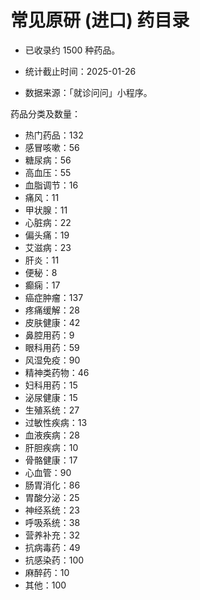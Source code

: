 # 常见原研 (进口) 药目录

- 已收录约 1500 种药品。

- 统计截止时间：2025-01-26

- 数据来源：「就诊问问」小程序。

药品分类及数量：

- 热门药品：132
- 感冒咳嗽：56
- 糖尿病：56
- 高血压：55
- 血脂调节：16
- 痛风：11
- 甲状腺：11
- 心脏病：22
- 偏头痛：19
- 艾滋病：23
- 肝炎：11
- 便秘：8
- 癫痫：17
- 癌症肿瘤：137
- 疼痛缓解：28
- 皮肤健康：42
- 鼻腔用药：9
- 眼科用药：59
- 风湿免疫：90
- 精神类药物：46
- 妇科用药：15
- 泌尿健康：15
- 生殖系统：27
- 过敏性疾病：13
- 血液疾病：28
- 肝胆疾病：10
- 骨骼健康：17
- 心血管：90
- 肠胃消化：86
- 胃酸分泌：25
- 神经系统：23
- 呼吸系统：38
- 营养补充：32
- 抗病毒药：49
- 抗感染药：100
- 麻醉药：10
- 其他：100